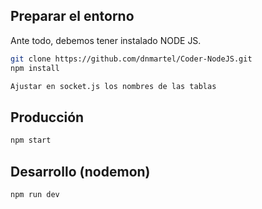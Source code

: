 ## Preparar el entorno

Ante todo, debemos tener instalado NODE JS.

```sh
git clone https://github.com/dnmartel/Coder-NodeJS.git
npm install

Ajustar en socket.js los nombres de las tablas

```

## Producción

```sh
npm start
```

## Desarrollo (nodemon)

```sh
npm run dev
```
